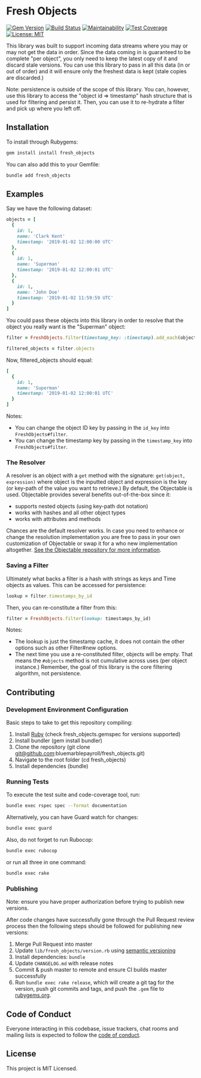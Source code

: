 # Fresh Objects

[![Gem Version](https://badge.fury.io/rb/fresh_objects.svg)](https://badge.fury.io/rb/fresh_objects) [![Build Status](https://travis-ci.org/bluemarblepayroll/fresh_objects.svg?branch=master)](https://travis-ci.org/bluemarblepayroll/fresh_objects) [![Maintainability](https://api.codeclimate.com/v1/badges/157958522c93760a396c/maintainability)](https://codeclimate.com/github/bluemarblepayroll/fresh_objects/maintainability) [![Test Coverage](https://api.codeclimate.com/v1/badges/157958522c93760a396c/test_coverage)](https://codeclimate.com/github/bluemarblepayroll/fresh_objects/test_coverage) [![License: MIT](https://img.shields.io/badge/License-MIT-yellow.svg)](https://opensource.org/licenses/MIT)

This library was built to support incoming data streams where you may or may not get the data in order.  Since the data coming in is guaranteed to be complete "per object", you only need to keep the latest copy of it and discard stale versions.  You can use this library to pass in all this data (in or out of order) and it will ensure only the freshest data is kept (stale copies are discarded.)

Note: persistence is outside of the scope of this library.  You can, however, use this library to access the "object id => timestamp" hash structure that is used for filtering and persist it.  Then, you can use it to re-hydrate a filter and pick up where you left off.

## Installation

To install through Rubygems:

````bash
gem install install fresh_objects
````

You can also add this to your Gemfile:

````bash
bundle add fresh_objects
````

## Examples

Say we have the following dataset:

````ruby
objects = [
  {
    id: 1,
    name: 'Clark Kent'
    timestamp: '2019-01-02 12:00:00 UTC'
  },
  {
    id: 1,
    name: 'Superman'
    timestamp: '2019-01-02 12:00:01 UTC'
  },
  {
    id: 1,
    name: 'John Doe'
    timestamp: '2019-01-02 11:59:59 UTC'
  }
]
````

You could pass these objects into this library in order to resolve that the object you really want is the "Superman" object:

````ruby
filter = FreshObjects.filter(timestamp_key: :timestamp).add_each(objects)

filtered_objects = filter.objects
````

Now, filtered_objects should equal:

````ruby
[
  {
    id: 1,
    name: 'Superman'
    timestamp: '2019-01-02 12:00:01 UTC'
  }
]
````

Notes:

* You can change the object ID key by passing in the `id_key` into `FreshObjects#filter`.
* You can change the timestamp key by passing in the `timestamp_key` into `FreshObjects#filter`.

### The Resolver

A resolver is an object with a `get` method with the signature: `get(object, expression)` where object is the inputted object and expression is the key (or key-path of the value you want to retrieve.)  By default, the Objectable is used.  Objectable provides several benefits out-of-the-box since it:

* supports nested objects (using key-path dot notation)
* works with hashes and all other object types
* works with attributes and methods

Chances are the default resolver works.  In case you need to enhance or change the resolution implementation you are free to pass in your own customization of Objectable or swap it for a who new implementation altogether.  [See the Objectable repository for more information](https://github.com/bluemarblepayroll/objectable).

### Saving a Filter

Ultimately what backs a filter is a hash with strings as keys and Time objects as values.  This can be accessed for persistence:

````ruby
lookup = filter.timestamps_by_id
````

Then, you can re-constitute a filter from this:

````ruby
filter = FreshObjects.filter(lookup: timestamps_by_id)
````

Notes:

* The lookup is just the timestamp cache, it does not contain the other options such as other Filter#new options.
* The next time you use a re-constituted filter, objects will be empty.  That means the `#objects` method is not cumulative across uses (per object instance.)  Remember, the goal of this library is the core filtering algorithm, not persistence.

## Contributing

### Development Environment Configuration

Basic steps to take to get this repository compiling:

1. Install [Ruby](https://www.ruby-lang.org/en/documentation/installation/) (check fresh_objects.gemspec for versions supported)
2. Install bundler (gem install bundler)
3. Clone the repository (git clone git@github.com:bluemarblepayroll/fresh_objects.git)
4. Navigate to the root folder (cd fresh_objects)
5. Install dependencies (bundle)

### Running Tests

To execute the test suite and code-coverage tool, run:

````bash
bundle exec rspec spec --format documentation
````

Alternatively, you can have Guard watch for changes:

````bash
bundle exec guard
````

Also, do not forget to run Rubocop:

````bash
bundle exec rubocop
````

or run all three in one command:

````bash
bundle exec rake
````

### Publishing

Note: ensure you have proper authorization before trying to publish new versions.

After code changes have successfully gone through the Pull Request review process then the following steps should be followed for publishing new versions:

1. Merge Pull Request into master
2. Update `lib/fresh_objects/version.rb` using [semantic versioning](https://semver.org/)
3. Install dependencies: `bundle`
4. Update `CHANGELOG.md` with release notes
5. Commit & push master to remote and ensure CI builds master successfully
6. Run `bundle exec rake release`, which will create a git tag for the version, push git commits and tags, and push the `.gem` file to [rubygems.org](https://rubygems.org).

## Code of Conduct

Everyone interacting in this codebase, issue trackers, chat rooms and mailing lists is expected to follow the [code of conduct](https://github.com/bluemarblepayroll/fresh_objects/blob/master/CODE_OF_CONDUCT.md).

## License

This project is MIT Licensed.
